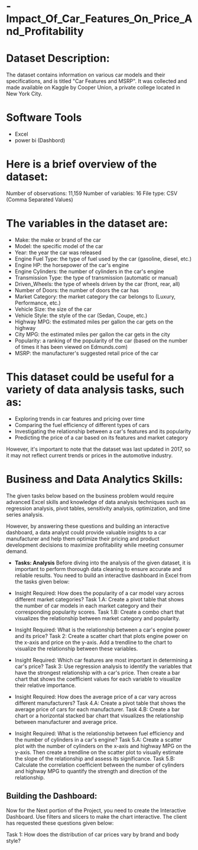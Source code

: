 # -Impact_Of_Car_Features_On_Price_And_Profitability

# Dataset Description:
The dataset contains information on various car models and their specifications, and is titled "Car Features and MSRP". It was collected and made available on Kaggle by Cooper Union, a private college located in New York City.

# Software Tools
 - Excel
 - power bi (Dashbord)

# Here is a brief overview of the dataset:

Number of observations: 11,159
Number of variables: 16
File type: CSV (Comma Separated Values)

# The variables in the dataset are:

- Make: the make or brand of the car
- Model: the specific model of the car
- Year: the year the car was released
- Engine Fuel Type: the type of fuel used by the car (gasoline, diesel, etc.)
- Engine HP: the horsepower of the car's engine
- Engine Cylinders: the number of cylinders in the car's engine
- Transmission Type: the type of transmission (automatic or manual)
- Driven_Wheels: the type of wheels driven by the car (front, rear, all)
- Number of Doors: the number of doors the car has
- Market Category: the market category the car belongs to (Luxury, Performance, etc.)
- Vehicle Size: the size of the car 
- Vehicle Style: the style of the car (Sedan, Coupe, etc.)
- Highway MPG: the estimated miles per gallon the car gets on the highway
- City MPG: the estimated miles per gallon the car gets in the city
- Popularity: a ranking of the popularity of the car (based on the number of times it has been viewed on Edmunds.com)
- MSRP: the manufacturer's suggested retail price of the car

# This dataset could be useful for a variety of data analysis tasks, such as:

- Exploring trends in car features and pricing over time
- Comparing the fuel efficiency of different types of cars
- Investigating the relationship between a car's features and its popularity
- Predicting the price of a car based on its features and market category

However, it's important to note that the dataset was last updated in 2017, so it may not reflect current trends or prices in the automotive industry.

# Business and Data Analytics Skills:

The given tasks below based on the business problem would require advanced Excel skills and knowledge of data analysis techniques such as regression analysis, pivot tables, sensitivity analysis, optimization, and time series analysis. 

However, by answering these questions and building an interactive dashboard, a data analyst could provide valuable insights to a car manufacturer and help them optimize their pricing and product development decisions to maximize profitability while meeting consumer demand.

- __Tasks: Analysis__ 
 Before diving into the analysis of the given dataset, it is important to perform thorough data cleaning to ensure accurate and reliable results. You need to build an interactive dashboard in Excel from the tasks given below:

- Insight Required: How does the popularity of a car model vary across different market categories?
Task 1.A: Create a pivot table that shows the number of car models in each market category and their corresponding popularity scores.
Task 1.B: Create a combo chart that visualizes the relationship between market category and popularity.

- Insight Required: What is the relationship between a car's engine power and its price?
Task 2:  Create a scatter chart that plots engine power on the x-axis and price on the y-axis. Add a trendline to the chart to visualize the relationship between these variables.

- Insight Required: Which car features are most important in determining a car's price? 
Task 3: Use regression analysis to identify the variables that have the strongest relationship with a car's price. Then create a bar chart that shows the coefficient values for each variable to visualize their relative importance.

- Insight Required: How does the average price of a car vary across different manufacturers?
Task 4.A: Create a pivot table that shows the average price of cars for each manufacturer. 
Task 4.B: Create a bar chart or a horizontal stacked bar chart that visualizes the relationship between manufacturer and average price.

- Insight Required: What is the relationship between fuel efficiency and the number of cylinders in a car's engine?
Task 5.A: Create a scatter plot with the number of cylinders on the x-axis and highway MPG on the y-axis. Then create a trendline on the scatter plot to visually estimate the slope of the relationship and assess its significance.
Task 5.B: Calculate the correlation coefficient between the number of cylinders and highway MPG to quantify the strength and direction of the relationship.
## Building the Dashboard:

Now for the Next portion of the Project, you need to create the Interactive Dashboard. 
Use filters and slicers to make the chart interactive. The client has requested these questions given below:

Task 1: How does the distribution of car prices vary by brand and body style?




